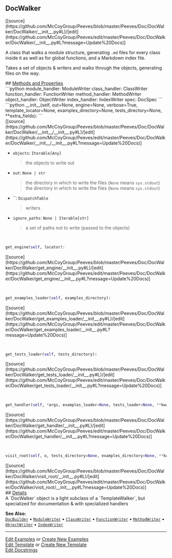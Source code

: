 ## <a id="Peeves.Doc.DocWalker.DocWalker">DocWalker</a> 

<div class="docs-source-link" markdown="1">
[[source](https://github.com/McCoyGroup/Peeves/blob/master/Peeves/Doc/DocWalker/DocWalker/__init__.py#L)/[edit](https://github.com/McCoyGroup/Peeves/edit/master/Peeves/Doc/DocWalker/DocWalker/__init__.py#L?message=Update%20Docs)]
</div>

A class that walks a module structure, generating `.md` files for every class inside it as well as for global functions,
and a Markdown index file.

Takes a set of objects & writers and walks through the objects, generating files on the way.







<div class="collapsible-section">
 <div class="collapsible-section collapsible-section-header" markdown="1">
## <a class="collapse-link" data-toggle="collapse" href="#methods" markdown="1"> Methods and Properties</a> <a class="float-right" data-toggle="collapse" href="#methods"><i class="fa fa-chevron-down"></i></a>
 </div>
 <div class="collapsible-section collapsible-section-body collapse " id="methods" markdown="1">
 ```python
module_handler: ModuleWriter
class_handler: ClassWriter
function_handler: FunctionWriter
method_handler: MethodWriter
object_handler: ObjectWriter
index_handler: IndexWriter
spec: DocSpec
```
<a id="Peeves.Doc.DocWalker.DocWalker.__init__" class="docs-object-method">&nbsp;</a> 
```python
__init__(self, out=None, engine=None, verbose=True, template_locator=None, examples_directory=None, tests_directory=None, **extra_fields): 
```
<div class="docs-source-link" markdown="1">
[[source](https://github.com/McCoyGroup/Peeves/blob/master/Peeves/Doc/DocWalker/DocWalker/__init__/__init__.py#L)/[edit](https://github.com/McCoyGroup/Peeves/edit/master/Peeves/Doc/DocWalker/DocWalker/__init__/__init__.py#L?message=Update%20Docs)]
</div>

  - `objects`: `Iterable[Any]`
    > the objects to write out
  - `out`: `None | str`
    > the directory in which to write the files (`None` means `sys.stdout`)
the directory in which to write the files (`None` means `sys.stdout`)
  - ``: `DispatchTable`
    > writers
  - `ignore_paths`: `None | Iterable[str]`
    > a set of paths not to write (passed to the objects)


<a id="Peeves.Doc.DocWalker.DocWalker.get_engine" class="docs-object-method">&nbsp;</a> 
```python
get_engine(self, locator): 
```
<div class="docs-source-link" markdown="1">
[[source](https://github.com/McCoyGroup/Peeves/blob/master/Peeves/Doc/DocWalker/DocWalker/get_engine/__init__.py#L)/[edit](https://github.com/McCoyGroup/Peeves/edit/master/Peeves/Doc/DocWalker/DocWalker/get_engine/__init__.py#L?message=Update%20Docs)]
</div>


<a id="Peeves.Doc.DocWalker.DocWalker.get_examples_loader" class="docs-object-method">&nbsp;</a> 
```python
get_examples_loader(self, examples_directory): 
```
<div class="docs-source-link" markdown="1">
[[source](https://github.com/McCoyGroup/Peeves/blob/master/Peeves/Doc/DocWalker/DocWalker/get_examples_loader/__init__.py#L)/[edit](https://github.com/McCoyGroup/Peeves/edit/master/Peeves/Doc/DocWalker/DocWalker/get_examples_loader/__init__.py#L?message=Update%20Docs)]
</div>


<a id="Peeves.Doc.DocWalker.DocWalker.get_tests_loader" class="docs-object-method">&nbsp;</a> 
```python
get_tests_loader(self, tests_directory): 
```
<div class="docs-source-link" markdown="1">
[[source](https://github.com/McCoyGroup/Peeves/blob/master/Peeves/Doc/DocWalker/DocWalker/get_tests_loader/__init__.py#L)/[edit](https://github.com/McCoyGroup/Peeves/edit/master/Peeves/Doc/DocWalker/DocWalker/get_tests_loader/__init__.py#L?message=Update%20Docs)]
</div>


<a id="Peeves.Doc.DocWalker.DocWalker.get_handler" class="docs-object-method">&nbsp;</a> 
```python
get_handler(self, *args, examples_loader=None, tests_loader=None, **kwargs): 
```
<div class="docs-source-link" markdown="1">
[[source](https://github.com/McCoyGroup/Peeves/blob/master/Peeves/Doc/DocWalker/DocWalker/get_handler/__init__.py#L)/[edit](https://github.com/McCoyGroup/Peeves/edit/master/Peeves/Doc/DocWalker/DocWalker/get_handler/__init__.py#L?message=Update%20Docs)]
</div>


<a id="Peeves.Doc.DocWalker.DocWalker.visit_root" class="docs-object-method">&nbsp;</a> 
```python
visit_root(self, o, tests_directory=None, examples_directory=None, **kwargs): 
```
<div class="docs-source-link" markdown="1">
[[source](https://github.com/McCoyGroup/Peeves/blob/master/Peeves/Doc/DocWalker/DocWalker/visit_root/__init__.py#L)/[edit](https://github.com/McCoyGroup/Peeves/edit/master/Peeves/Doc/DocWalker/DocWalker/visit_root/__init__.py#L?message=Update%20Docs)]
</div>
 </div>
</div>



<div class="collapsible-section">
 <div class="collapsible-section collapsible-section-header" markdown="1">
## <a class="collapse-link" data-toggle="collapse" href="#Details-9322e1" markdown="1"> Details</a> <a class="float-right" data-toggle="collapse" href="#Details-9322e1"><i class="fa fa-chevron-down"></i></a>
 </div>
 <div class="collapsible-section collapsible-section-body collapse " id="Details-9322e1" markdown="1">
 A `DocWalker` object is a light subclass of a `TemplateWalker`, but specialized for documentation & with specialized handlers
 </div>
</div>







**See Also:** [`DocBuilder`](../DocsBuilder/DocBuilder.md)<span>&nbsp;&#9642;&nbsp;</span>[`ModuleWriter`](ModuleWriter.md)<span>&nbsp;&#9642;&nbsp;</span>[`ClassWriter`](ClassWriter.md)<span>&nbsp;&#9642;&nbsp;</span>[`FunctionWriter`](FunctionWriter.md)<span>&nbsp;&#9642;&nbsp;</span>[`MethodWriter`](MethodWriter.md)<span>&nbsp;&#9642;&nbsp;</span>[`ObjectWriter`](ObjectWriter.md)<span>&nbsp;&#9642;&nbsp;</span>[`IndexWriter`](IndexWriter.md)

---

[Edit Examples](https://github.com/McCoyGroup/Peeves/edit/gh-pages/ci/examples/Peeves/Doc/DocWalker/DocWalker.md) or 
[Create New Examples](https://github.com/McCoyGroup/Peeves/new/gh-pages/?filename=ci/examples/Peeves/Doc/DocWalker/DocWalker.md) <br/>
[Edit Template](https://github.com/McCoyGroup/Peeves/edit/gh-pages/ci/docs/Peeves/Doc/DocWalker/DocWalker.md) or 
[Create New Template](https://github.com/McCoyGroup/Peeves/new/gh-pages/?filename=ci/docs/templates/Peeves/Doc/DocWalker/DocWalker.md) <br/>
[Edit Docstrings](https://github.com/McCoyGroup/Peeves/edit/master/Peeves/Doc/DocWalker/DocWalker/__init__.py#L?message=Update%20Docs)